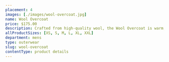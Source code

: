 ```yaml
---
placement: 4
images: [./images/wool-overcoat.jpg]
name: Wool Overcoat
price: $175.00
description: Crafted from high-quality wool, the Wool Overcoat is warm, comfortable, and incredibly stylish. The overcoat features a classic design with a notched lapel collar, button-front closure, and two side pockets. The coat is tailored for a slim fit, with a clean, streamlined silhouette that exudes smart sophistication and style.
allProductSizes: [XS, S, M, L, XL, XXL]
department: mens
type: outerwear
slug: wool-overcoat
contentType: product details
---
```

